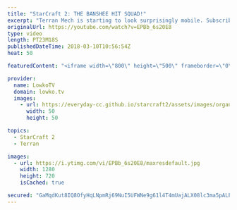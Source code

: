 ```yaml
---
title: "StarCraft 2: THE BANSHEE HIT SQUAD!"
excerpt: "Terran Mech is starting to look surprisingly mobile. Subscribe for more videos: http://lowko.tv/youtube Macro Wars: https://goo.gl/1c32tn  In this match of Professional StarCraft 2 I cast a game between Solar and Maru. Terran Mech has quickly been developing over the last few months. It has gone from"
originalUrl: https://youtube.com/watch?v=EPBb_6s20E8
type: video
length: PT23M18S
publishedDateTime: 2018-03-10T10:56:54Z
heat: 50

featuredContent: "<iframe width=\"800\" height=\"500\" frameborder=\"0\" src=\"https://www.youtube.com/embed/EPBb_6s20E8\" allow=\"accelerometer; autoplay; encrypted-media; gyroscope; picture-in-picture\" allowfullscreen></iframe>"

provider:
  name: LowkoTV
  domain: lowko.tv
  images:
    - url: https://everyday-cc.github.io/starcraft2/assets/images/organizations/lowko.tv-50x50.jpg
      width: 50
      height: 50

topics:
  - StarCraft 2
  - Terran

images:
  - url: https://i.ytimg.com/vi/EPBb_6s20E8/maxresdefault.jpg
    width: 1280
    height: 720
    isCached: true

secured: "GaMqdKut8IQ8OfyHqLNpmRj69NuI5UFWNe9g61l4T4mUajALX08lc3ma5pALPs9weDG4KBOBXcgJBiNx8nbx4G2yrOfDo4jww2nj6MFoTawHRh1U4sYdoutt/xeNJWRQxMx2P7zPdl02RlDLUa6niy99zum/zEZXKz8dWR2Qb2zTOsPzO4Jy8IQKe0PY9gbwTw1vCosao/DfzslLJu4qSxt6w7nsf42eq1R1PsQ+bewO16VXHKUwxqkGCMtEJFNmhLIGZDDCqHGGTybm8BRStDpJ65UjieiQcQrI9uINy6+pbL/JqhoXg+nlc3HzZ5873rra2ewUcrRu5aolhpD6f4oN4VLzUhkmlw6mTuHg5UcKR2bXHltc0e8P0wD4fWxithyXBMvP02XMc9GnHxxY+cKmJixveP1qN9N4YFZAS9ldRSRCmy1MeSyqIrMU+mTS;TQS6WtJIcE8rSoNhQBwSIg=="
---
```


